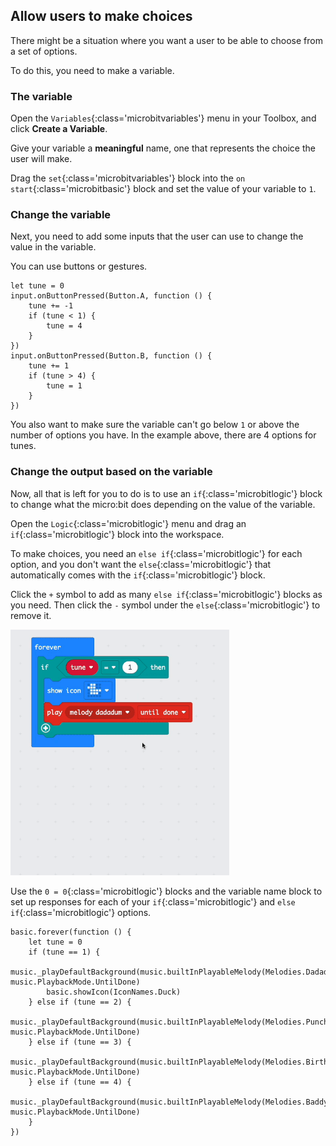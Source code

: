 ## Allow users to make choices

There might be a situation where you want a user to be able to choose from a set of options.

To do this, you need to make a variable.

### The variable

Open the `Variables`{:class='microbitvariables'} menu in your Toolbox, and click **Create a Variable**.

Give your variable a **meaningful** name, one that represents the choice the user will make.

Drag the `set`{:class='microbitvariables'} block into the `on start`{:class='microbitbasic'} block and set the value of your variable to `1`.

### Change the variable

Next, you need to add some inputs that the user can use to change the value in the variable.

You can use buttons or gestures.

```microbit
let tune = 0
input.onButtonPressed(Button.A, function () {
    tune += -1
    if (tune < 1) {
        tune = 4
    }
})
input.onButtonPressed(Button.B, function () {
    tune += 1
    if (tune > 4) {
        tune = 1
    }
})
```

You also want to make sure the variable can't go below `1` or above the number of options you have. In the example above, there are 4 options for tunes.

### Change the output based on the variable

Now, all that is left for you to do is to use an `if`{:class='microbitlogic'} block to change what the micro:bit does depending on the value of the variable.

Open the `Logic`{:class='microbitlogic'} menu and drag an `if`{:class='microbitlogic'} block into the workspace.

To make choices, you need an `else if`{:class='microbitlogic'} for each option, and you don't want the `else`{:class='microbitlogic'} that automatically comes with the `if`{:class='microbitlogic'} block.

Click the `+` symbol to add as many `else if`{:class='microbitlogic'} blocks as you need. Then click the `-` symbol under the `else`{:class='microbitlogic'} to remove it.

<img src="images/elseif-blocks.gif" alt="An animation showing the + symbol being used to add three 'else if' sections. Finally, the 'else' is removed from the end by clicking the '-' symbol next to it." width="350"/>

Use the `0 = 0`{:class='microbitlogic'} blocks and the variable name block to set up responses for each of your `if`{:class='microbitlogic'} and `else if`{:class='microbitlogic'} options.

```microbit
basic.forever(function () {
    let tune = 0
    if (tune == 1) {
        music._playDefaultBackground(music.builtInPlayableMelody(Melodies.Dadadadum), music.PlaybackMode.UntilDone)
        basic.showIcon(IconNames.Duck)
    } else if (tune == 2) {
        music._playDefaultBackground(music.builtInPlayableMelody(Melodies.Punchline), music.PlaybackMode.UntilDone)
    } else if (tune == 3) {
        music._playDefaultBackground(music.builtInPlayableMelody(Melodies.Birthday), music.PlaybackMode.UntilDone)
    } else if (tune == 4) {
        music._playDefaultBackground(music.builtInPlayableMelody(Melodies.Baddy), music.PlaybackMode.UntilDone)
    }
})
```

